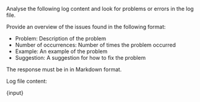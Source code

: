 Analyse the following log content and look for problems or errors in the log file.

Provide an overview of the issues found in the following format:

- Problem: Description of the problem
- Number of occurrences: Number of times the problem occurred
- Example: An example of the problem
- Suggestion: A suggestion for how to fix the problem

The response must be in in Markdown format.

Log file content:

{input}